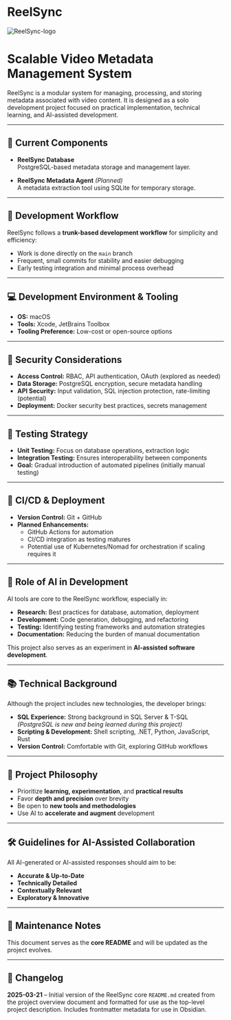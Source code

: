 # **ReelSync**

![ReelSync-logo](https://github.com/user-attachments/assets/a281c2b4-38a5-4208-a271-25607e26329f)

# Scalable Video Metadata Management System

ReelSync is a modular system for managing, processing, and storing metadata associated with video content. It is designed as a solo development project focused on practical implementation, technical learning, and AI-assisted development.

---

## 📁 Current Components

- **ReelSync Database**  
  PostgreSQL-based metadata storage and management layer.

- **ReelSync Metadata Agent** *(Planned)*  
  A metadata extraction tool using SQLite for temporary storage.

---

## 🚀 Development Workflow

ReelSync follows a **trunk-based development workflow** for simplicity and efficiency:

- Work is done directly on the `main` branch
- Frequent, small commits for stability and easier debugging
- Early testing integration and minimal process overhead

---

## 💻 Development Environment & Tooling

- **OS:** macOS  
- **Tools:** Xcode, JetBrains Toolbox  
- **Tooling Preference:** Low-cost or open-source options

---

## 🔐 Security Considerations

- **Access Control:** RBAC, API authentication, OAuth (explored as needed)
- **Data Storage:** PostgreSQL encryption, secure metadata handling
- **API Security:** Input validation, SQL injection protection, rate-limiting (potential)
- **Deployment:** Docker security best practices, secrets management

---

## 🧪 Testing Strategy

- **Unit Testing:** Focus on database operations, extraction logic
- **Integration Testing:** Ensures interoperability between components
- **Goal:** Gradual introduction of automated pipelines (initially manual testing)

---

## 🔄 CI/CD & Deployment

- **Version Control:** Git + GitHub
- **Planned Enhancements:**
  - GitHub Actions for automation
  - CI/CD integration as testing matures
  - Potential use of Kubernetes/Nomad for orchestration if scaling requires it

---

## 🤖 Role of AI in Development

AI tools are core to the ReelSync workflow, especially in:

- **Research:** Best practices for database, automation, deployment
- **Development:** Code generation, debugging, and refactoring
- **Testing:** Identifying testing frameworks and automation strategies
- **Documentation:** Reducing the burden of manual documentation

This project also serves as an experiment in **AI-assisted software development**.

---

## 📚 Technical Background

Although the project includes new technologies, the developer brings:

- **SQL Experience:** Strong background in SQL Server & T-SQL  
  *(PostgreSQL is new and being learned during this project)*  
- **Scripting & Development:** Shell scripting, .NET, Python, JavaScript, Rust  
- **Version Control:** Comfortable with Git, exploring GitHub workflows

---

## 📌 Project Philosophy

- Prioritize **learning, experimentation**, and **practical results**
- Favor **depth and precision** over brevity
- Be open to **new tools and methodologies**
- Use AI to **accelerate and augment** development

---

## 🛠️ Guidelines for AI-Assisted Collaboration

All AI-generated or AI-assisted responses should aim to be:

- **Accurate & Up-to-Date**
- **Technically Detailed**
- **Contextually Relevant**
- **Exploratory & Innovative**

---

## 📅 Maintenance Notes

This document serves as the **core README** and will be updated as the project evolves.

---

## 📓 Changelog

**2025-03-21** – Initial version of the ReelSync core `README.md` created from the project overview document and formatted for use as the top-level project description. Includes frontmatter metadata for use in Obsidian.

